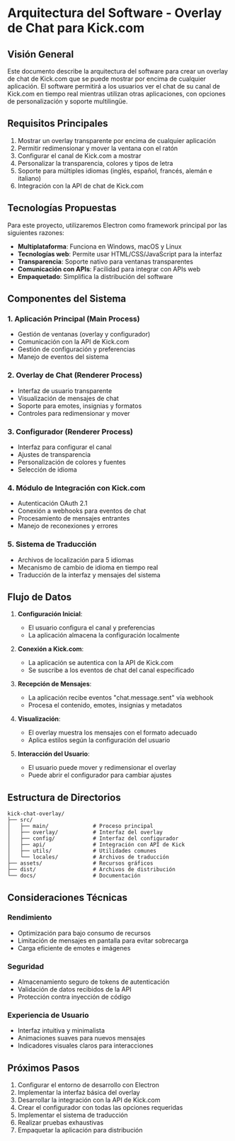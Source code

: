 # Arquitectura del Software - Overlay de Chat para Kick.com

## Visión General

Este documento describe la arquitectura del software para crear un overlay de chat de Kick.com que se puede mostrar por encima de cualquier aplicación. El software permitirá a los usuarios ver el chat de su canal de Kick.com en tiempo real mientras utilizan otras aplicaciones, con opciones de personalización y soporte multilingüe.

## Requisitos Principales

1. Mostrar un overlay transparente por encima de cualquier aplicación
2. Permitir redimensionar y mover la ventana con el ratón
3. Configurar el canal de Kick.com a mostrar
4. Personalizar la transparencia, colores y tipos de letra
5. Soporte para múltiples idiomas (inglés, español, francés, alemán e italiano)
6. Integración con la API de chat de Kick.com

## Tecnologías Propuestas

Para este proyecto, utilizaremos Electron como framework principal por las siguientes razones:

- **Multiplataforma**: Funciona en Windows, macOS y Linux
- **Tecnologías web**: Permite usar HTML/CSS/JavaScript para la interfaz
- **Transparencia**: Soporte nativo para ventanas transparentes
- **Comunicación con APIs**: Facilidad para integrar con APIs web
- **Empaquetado**: Simplifica la distribución del software

## Componentes del Sistema

### 1. Aplicación Principal (Main Process)

- Gestión de ventanas (overlay y configurador)
- Comunicación con la API de Kick.com
- Gestión de configuración y preferencias
- Manejo de eventos del sistema

### 2. Overlay de Chat (Renderer Process)

- Interfaz de usuario transparente
- Visualización de mensajes de chat
- Soporte para emotes, insignias y formatos
- Controles para redimensionar y mover

### 3. Configurador (Renderer Process)

- Interfaz para configurar el canal
- Ajustes de transparencia
- Personalización de colores y fuentes
- Selección de idioma

### 4. Módulo de Integración con Kick.com

- Autenticación OAuth 2.1
- Conexión a webhooks para eventos de chat
- Procesamiento de mensajes entrantes
- Manejo de reconexiones y errores

### 5. Sistema de Traducción

- Archivos de localización para 5 idiomas
- Mecanismo de cambio de idioma en tiempo real
- Traducción de la interfaz y mensajes del sistema

## Flujo de Datos

1. **Configuración Inicial**:
   - El usuario configura el canal y preferencias
   - La aplicación almacena la configuración localmente

2. **Conexión a Kick.com**:
   - La aplicación se autentica con la API de Kick.com
   - Se suscribe a los eventos de chat del canal especificado

3. **Recepción de Mensajes**:
   - La aplicación recibe eventos "chat.message.sent" vía webhook
   - Procesa el contenido, emotes, insignias y metadatos

4. **Visualización**:
   - El overlay muestra los mensajes con el formato adecuado
   - Aplica estilos según la configuración del usuario

5. **Interacción del Usuario**:
   - El usuario puede mover y redimensionar el overlay
   - Puede abrir el configurador para cambiar ajustes

## Estructura de Directorios

```
kick-chat-overlay/
├── src/
│   ├── main/              # Proceso principal
│   ├── overlay/           # Interfaz del overlay
│   ├── config/            # Interfaz del configurador
│   ├── api/               # Integración con API de Kick
│   ├── utils/             # Utilidades comunes
│   └── locales/           # Archivos de traducción
├── assets/                # Recursos gráficos
├── dist/                  # Archivos de distribución
└── docs/                  # Documentación
```

## Consideraciones Técnicas

### Rendimiento
- Optimización para bajo consumo de recursos
- Limitación de mensajes en pantalla para evitar sobrecarga
- Carga eficiente de emotes e imágenes

### Seguridad
- Almacenamiento seguro de tokens de autenticación
- Validación de datos recibidos de la API
- Protección contra inyección de código

### Experiencia de Usuario
- Interfaz intuitiva y minimalista
- Animaciones suaves para nuevos mensajes
- Indicadores visuales claros para interacciones

## Próximos Pasos

1. Configurar el entorno de desarrollo con Electron
2. Implementar la interfaz básica del overlay
3. Desarrollar la integración con la API de Kick.com
4. Crear el configurador con todas las opciones requeridas
5. Implementar el sistema de traducción
6. Realizar pruebas exhaustivas
7. Empaquetar la aplicación para distribución
